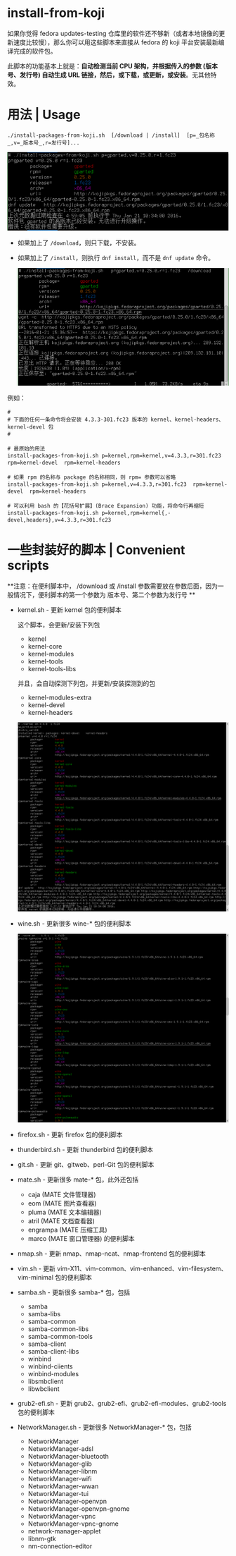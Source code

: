 # install-from-koji #

如果你觉得 fedora updates-testing 仓库里的软件还不够新（或者本地镜像的更新速度比较慢），那么你可以用这些脚本来直接从 fedora 的 koji 平台安装最新编译完成的软件包。

此脚本的功能基本上就是：**自动检测当前 CPU 架构，并根据传入的参数 (版本号、发行号) 自动生成 URL 链接，然后，或下载，或更新，或安装**。无其他特效。

# 用法 | Usage #

	./install-packages-from-koji.sh  [/download | /install]  [p=_包名称_,v=_版本号_,r=发行号]...

![基本用法截图](screenshots-01-basic-usage.png?raw=true)

* 如果加上了 `/download`，则只下载，不安装。
* 如果加上了 `/install`，则执行 `dnf install`，而不是 `dnf update` 命令。

	![只下载不安装的用法截图](screenshots-02-download-only.png?raw=true)

例如：

	#
	# 下面的任何一条命令将会安装 4.3.3-301.fc23 版本的 kernel、kernel-headers、kernel-devel 包
	#

	# 最原始的用法
	install-packages-from-koji.sh p=kernel,rpm=kernel,v=4.3.3,r=301.fc23  rpm=kernel-devel  rpm=kernel-headers

	# 如果 rpm 的名称与 package 的名称相同，则 rpm= 参数可以省略
	install-packages-from-koji.sh p=kernel,v=4.3.3,r=301.fc23  rpm=kernel-devel  rpm=kernel-headers

	# 可以利用 bash 的【花括号扩展】(Brace Expansion) 功能，将命令行再缩短
	install-packages-from-koji.sh p=kernel,rpm=kernel{,-devel,headers},v=4.3.3,r=301.fc23

# 一些封装好的脚本 | Convenient scripts #

**注意：在便利脚本中， /download 或 /install 参数需要放在参数后面，因为一般情况下，便利脚本的第一个参数为 版本号、第二个参数为发行号 **

* kernel.sh - 更新 kernel 包的便利脚本

	这个脚本，会更新/安装下列包

	- kernel
	- kernel-core
	- kernel-modules
	- kernel-tools
	- kernel-tools-libs

	并且，会自动探测下列包，并更新/安装探测到的包

	- kernel-modules-extra
	- kernel-devel
	- kernel-headers

	![kernel.sh](screenshots-03-run-kernel.sh.png?raw=true)


* wine.sh - 更新很多 wine-\* 包的便利脚本

	![wine.sh](screenshots-04-run-wine.sh.png?raw=true)


* firefox.sh - 更新 firefox 包的便利脚本
* thunderbird.sh - 更新 thunderbird 包的便利脚本
* git.sh - 更新 git、gitweb、perl-Git 包的便利脚本
* mate.sh - 更新很多 mate-* 包，此外还包括

	- caja (MATE 文件管理器)
	- eom (MATE 图片查看器)
	- pluma (MATE 文本编辑器)
	- atril (MATE 文档查看器)
	- engrampa (MATE 压缩工具)
	- marco (MATE 窗口管理器) 的便利脚本


* nmap.sh - 更新 nmap、nmap-ncat、nmap-frontend 包的便利脚本
* vim.sh - 更新 vim-X11、vim-common、vim-enhanced、vim-filesystem、vim-minimal 包的便利脚本
* samba.sh - 更新很多 samba-* 包，包括

	- samba
	- samba-libs
	- samba-common
	- samba-common-libs
	- samba-common-tools
	- samba-client
	- samba-client-libs
	- winbind
	- winbind-ciients
	- winbind-modules
	- libsmbclient
	- libwbclient


* grub2-efi.sh - 更新 grub2、grub2-efi、grub2-efi-modules、grub2-tools 包的便利脚本
* NetworkManager.sh - 更新很多 NetworkManager-* 包，包括

	- NetworkManager
	- NetworkManager-adsl
	- NetworkManager-bluetooth
	- NetworkManager-glib
	- NetworkManager-libnm
	- NetworkManager-wifi
	- NetworkManager-wwan
	- NetworkManager-tui
	- NetworkManager-openvpn
	- NetworkManager-openvpn-gnome
	- NetworkManager-vpnc
	- NetworkManager-vpnc-gnome
	- network-manager-applet
	- libnm-gtk
	- nm-connection-editor

